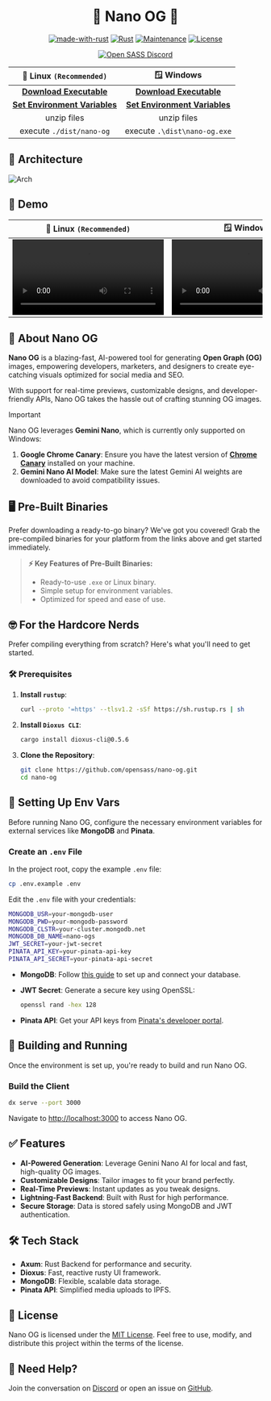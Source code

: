 <div align="center">

# 🌌 Nano OG 🎨

[![made-with-rust](https://img.shields.io/badge/Made%20with-Rust-1f425f.svg?logo=rust&logoColor=white)](https://www.rust-lang.org/)
[![Rust](https://img.shields.io/badge/Rust-1.79%2B-blue.svg)](https://www.rust-lang.org)
[![Maintenance](https://img.shields.io/badge/Maintained%3F-yes-green.svg)](https://github.com/nano-og)
[![License](https://img.shields.io/badge/license-MIT-blue.svg)](LICENSE)

[![Open SASS Discord](https://dcbadge.limes.pink/api/server/b5JbvHW5nv)](https://discord.com/invite/b5JbvHW5nv)

| 🐧 Linux `(Recommended)` | 🪟 Windows |
| :------: | :------: |
| [**Download Executable**](https://github.com/opensass/nano-og/releases/download/v0.0.1/dist.zip) | [**Download Executable**](https://github.com/opensass/nano-og/releases/download/v0.0.1/dist.rar) |
| [**Set Environment Variables**](https://github.com/opensass/nano-og#-setting-up-env-vars) | [**Set Environment Variables**](https://github.com/opensass/nano-og#-setting-up-env-vars) |
| unzip files | unzip files |
| execute `./dist/nano-og` | execute `.\dist\nano-og.exe` |

</div>

## 📐 Architecture

![Arch](https://github.com/user-attachments/assets/9f4da22c-729e-40fd-a4c2-c1e57a8f503d)

## 📸 Demo

| 🐧 Linux `(Recommended)` | 🪟 Windows |
| :------: | :------: |
| <video src="https://github.com/user-attachments/assets/04bee24e-58a8-4845-8eff-bbdeefe3a6af"></video> | <video src="https://github.com/user-attachments/assets/f129e604-460d-4664-8dc4-921045c7e3e5"></video> |

## 🚀 About Nano OG

**Nano OG** is a blazing-fast, AI-powered tool for generating **Open Graph (OG)** images, empowering developers, marketers, and designers to create eye-catching visuals optimized for social media and SEO.

With support for real-time previews, customizable designs, and developer-friendly APIs, Nano OG takes the hassle out of crafting stunning OG images.

> [!IMPORTANT]
> 
> Nano OG leverages **Gemini Nano**, which is currently only supported on Windows:
> 
> 1. **Google Chrome Canary**: Ensure you have the latest version of [**Chrome Canary**](https://www.google.com/chrome/canary/) installed on your machine.
> 2. **Gemini Nano AI Model**: Make sure the latest Gemini AI weights are downloaded to avoid compatibility issues.
> 

## 🖥️ Pre-Built Binaries

Prefer downloading a ready-to-go binary? We've got you covered! Grab the pre-compiled binaries for your platform from the links above and get started immediately.

> **⚡ Key Features of Pre-Built Binaries:**
>
> - Ready-to-use `.exe` or Linux binary.
> - Simple setup for environment variables.
> - Optimized for speed and ease of use.

## 🤓 For the Hardcore Nerds

Prefer compiling everything from scratch? Here's what you'll need to get started.

### 🛠️ Prerequisites

1. **Install `rustup`**:

   ```sh
   curl --proto '=https' --tlsv1.2 -sSf https://sh.rustup.rs | sh
   ```

1. **Install `Dioxus CLI`**:

   ```sh
   cargo install dioxus-cli@0.5.6
   ```

1. **Clone the Repository**:

   ```sh
   git clone https://github.com/opensass/nano-og.git
   cd nano-og
   ```

## 🔑 Setting Up Env Vars

Before running Nano OG, configure the necessary environment variables for external services like **MongoDB** and **Pinata**.

### Create an `.env` File

In the project root, copy the example `.env` file:

```sh
cp .env.example .env
```

Edit the `.env` file with your credentials:

```sh
MONGODB_USR=your-mongodb-user
MONGODB_PWD=your-mongodb-password
MONGODB_CLSTR=your-cluster.mongodb.net
MONGODB_DB_NAME=nano-ogs
JWT_SECRET=your-jwt-secret
PINATA_API_KEY=your-pinata-api-key
PINATA_API_SECRET=your-pinata-api-secret
```

- **MongoDB**: Follow [this guide](./MongoDB.md) to set up and connect your database.
- **JWT Secret**: Generate a secure key using OpenSSL:

   ```sh
   openssl rand -hex 128
   ```

- **Pinata API**: Get your API keys from [Pinata's developer portal](https://pinata.cloud/).

## 🚀 Building and Running

Once the environment is set up, you're ready to build and run Nano OG.

### Build the Client

```sh
dx serve --port 3000
```

Navigate to [http://localhost:3000](http://localhost:3000) to access Nano OG.

## ✅ Features

- **AI-Powered Generation**: Leverage Genini Nano AI for local and fast, high-quality OG images.
- **Customizable Designs**: Tailor images to fit your brand perfectly.
- **Real-Time Previews**: Instant updates as you tweak designs.
- **Lightning-Fast Backend**: Built with Rust for high performance.
- **Secure Storage**: Data is stored safely using MongoDB and JWT authentication.

## 🛠️ Tech Stack

- **Axum**: Rust Backend for performance and security.
- **Dioxus**: Fast, reactive rusty UI framework.
- **MongoDB**: Flexible, scalable data storage.
- **Pinata API**: Simplified media uploads to IPFS.

## 📜 License

Nano OG is licensed under the [MIT License](./LICENSE).
Feel free to use, modify, and distribute this project within the terms of the license.

## 💬 Need Help?

Join the conversation on [Discord](https://discord.com/invite/b5JbvHW5nv) or open an issue on [GitHub](https://github.com/opensass/nano-og/issues).
